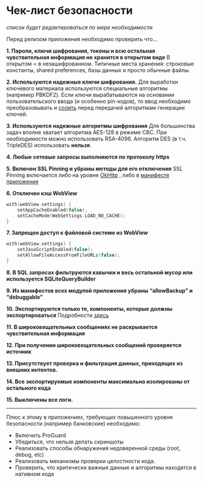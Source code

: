 # Чек-лист безопасности
*список будет редактироваться по мере необходимости*

Перед релизом приложения необходимо проверить что...

**1. Пароли, ключи шифрования, токены и всю остальная чувствительная информация не хранится в открытом виде**
В открытом = в незашифрованном. Типичные места хранения: строковые константы, shared preferences, базы данных и просто обычные файлы.


**2. Используются надежные ключи шифрования.**
Для выработки ключевого материала используются специальные алгоритмы (например PBKDF2). Если ключи вырабатываются на основании пользовательского ввода (и особенно pin-кодов), то ввод необходимо преобразовывать и [солить](https://ru.wikipedia.org/wiki/%D0%A1%D0%BE%D0%BB%D1%8C_(%D0%BA%D1%80%D0%B8%D0%BF%D1%82%D0%BE%D0%B3%D1%80%D0%B0%D1%84%D0%B8%D1%8F)) перед передачей алгоритмам генерации ключей.


**3. Используются надежные алгоритмы шифрования**
Для большинства задач вполне хватает алгоритма AES-128 в режиме CBC. При необходимости можно использовать RSA-4096. Алгоритм DES (в т.ч. TripleDES) использовать **нельзя**.


**4. Любые сетевые запросы выполняются по протоколу https**


**5. Включен SSL Pinning и убраны методы для его отключения**
SSL Pinning включается либо на уровне [OkHttp](https://github.com/Fi5t/android-security-cookbook/blob/master/%D0%97%D0%B0%D1%89%D0%B8%D1%82%D0%B0%20%D1%81%D0%B5%D1%82%D0%B5%D0%B2%D0%BE%D0%B3%D0%BE%20%D1%81%D0%BB%D0%BE%D1%8F/Public%20Key%20Pinning.md#%D1%80%D0%B5%D0%BA%D0%BE%D0%BC%D0%B5%D0%BD%D0%B4%D1%83%D0%B5%D0%BC%D0%B0%D1%8F-%D1%80%D0%B5%D0%B0%D0%BB%D0%B8%D0%B7%D0%B0%D1%86%D0%B8%D1%8F-%D1%81-%D0%BF%D0%BE%D0%BC%D0%BE%D1%89%D1%8C%D1%8E-okhttp) , либо в [манифесте приложения](https://github.com/Fi5t/android-security-cookbook/blob/master/%D0%97%D0%B0%D1%89%D0%B8%D1%82%D0%B0%20%D1%81%D0%B5%D1%82%D0%B5%D0%B2%D0%BE%D0%B3%D0%BE%20%D1%81%D0%BB%D0%BE%D1%8F/Network%20Secruity%20Config.md)


**6. Отключен кэш WebView**
```kotlin
with(webView.settings) {
    setAppCacheEnabled(false);
    setCacheMode(WebSettings.LOAD_NO_CACHE);
}
```


**7. Запрещен доступ к файловой системе из WebView**
```kotlin
with(webView.settings) {
    setJavaScriptEnabled(false);
    setAllowFileAccessFromFileURLs(false);
}
```


**8. В SQL запросах фильтруются кавычки и весь остальной мусор или используется SQLiteQueryBuilder**


**9. Из манифестов всех модулей приложения убраны “allowBackup” и “debuggable”**


**10. Экспортируются только те, компоненты, которые должны экспортироваться**
Подробности [здесь](https://developer.android.com/guide/topics/manifest/activity-element.html?q=exported)


**11. В широковещательных сообщениях не раскрывается чувствительная информация**


**12. При получении широковещательных сообщений проверяется источник**


**13. Присутствует проверка и фильтрация данных, приходящих из внешних интентов.**


**14. Все экспортируемые компоненты максимально изолированы от остального кода**


**15. Выключены все логи.**

---

Плюс к этому в приложениях, требующих повышенного уровня безопасности (например банковские) необходимо:

* Включить ProGuard
* Убедиться, что нельзя делать скриншоты
* Реализовать способы обнаружения недоверенной среды (root, debug, etc)
* Реализовать механизмы проверки целостности кода.
* Проверить, что критически важные данные и алгоритмы находятся в нативном коде